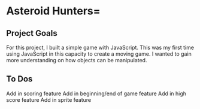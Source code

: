 # Asteroid Hunters=

## Project Goals

For this project, I built a simple game with JavaScript. This was my first time using JavaScript in this capacity to create a moving game. I wanted to gain more understanding on how objects can be manipulated.

## To Dos

Add in scoring feature
Add in beginning/end of game feature
Add in high score feature
Add in sprite feature
